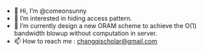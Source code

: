 - 👋 Hi, I’m @comeonsunny
- 👀 I’m interested in hiding access pattern.
- 🌱 I’m currently design a new ORAM scheme to achieve the O(1) bandwidth blowup without computation in server. 
- 📫 How to reach me : changqischolar@gmail.com

<!---
comeonsunny/comeonsunny is a ✨ special ✨ repository because its `README.md` (this file) appears on your GitHub profile.
You can click the Preview link to take a look at your changes.
--->

